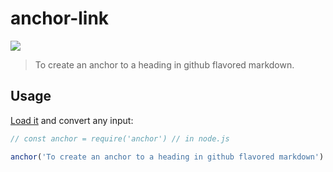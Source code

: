 # anchor-link

[![](https://img.shields.io/badge/version-v1.0.0-brightgreen.svg)](https://github.com/sqrthree/anchor-link)

> To create an anchor to a heading in github flavored markdown.

## Usage

[Load it](https://raw.githubusercontent.com/sqrthree/anchor-link/gh-pages/anchor.js) and convert any input:

```js
// const anchor = require('anchor') // in node.js

anchor('To create an anchor to a heading in github flavored markdown') // => to-create-an-anchor-to-a-heading-in-github-flavored-markdown
```
